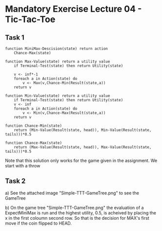 # Mandatory Exercise Lecture 04 - Tic-Tac-Toe
## Task 1

    function MiniMax-Descision(state) return action
        Chance-Max(state)

    function Max-Value(state) return a utility value
        if Terminal-Test(state) then return Utility(state)
        
        v <- inf*-1
        foreach a in Action(state) do
            v <- Max(v,Chance-Min(Result(state,a))
        return v

    function Min-Value(state) return a utility value
        if Terminal-Test(state) then return Utility(state)
        v <- inf
        foreach a in Action(state) do
            v <- Min(v,Chance-Max(Result(state,a))
        return v

    function Chance-Min(state) 
        return (Min-Value(Result(state, head)), Min-Value(Result(state, tails)))*0.5

    function Chance-Max(state) 
        return (Max-Value(Result(state, head)), Max-Value(Result(state, tails)))*0.5

Note that this solution only works for the game given in the assignment. We start with a throw

## Task 2
a)
See the attached image "Simple-TTT-GameTree.png" to see the GameTree

b)
On the game tree "Simple-TTT-GameTree.png" the evaluation of a ExpectMiniMax is run and the highest utility, 0.5, is acheived by placing the x in the first coloumn second row. 
So that is the decision for MAX's first move if the coin flipped to HEAD.